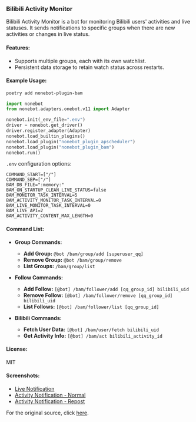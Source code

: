 ### Bilibili Activity Monitor

Bilibili Activity Monitor is a bot for monitoring Bilibili users' activities and live statuses. It sends notifications to specific groups when there are new activities or changes in live status.

#### Features:
- Supports multiple groups, each with its own watchlist.
- Persistent data storage to retain watch status across restarts.

#### Example Usage:
```bash
poetry add nonebot-plugin-bam
```
```python
import nonebot
from nonebot.adapters.onebot.v11 import Adapter

nonebot.init(_env_file=".env")
driver = nonebot.get_driver()
driver.register_adapter(Adapter)
nonebot.load_builtin_plugins()
nonebot.load_plugin("nonebot_plugin_apscheduler")
nonebot.load_plugin("nonebot_plugin_bam")
nonebot.run()
```

`.env` configuration options:
```env
COMMAND_START=["/"]
COMMAND_SEP=["/"]
BAM_DB_FILE=":memory:"
BAM_ON_STARTUP_CLEAN_LIVE_STATUS=false
BAM_MONITOR_TASK_INTERVAL=5
BAM_ACTIVITY_MONITOR_TASK_INTERVAL=0
BAM_LIVE_MONITOR_TASK_INTERVAL=0
BAM_LIVE_API=2
BAM_ACTIVITY_CONTENT_MAX_LENGTH=0
```

#### Command List:

- **Group Commands:**
  - **Add Group:** `@bot /bam/group/add [superuser_qq]`
  - **Remove Group:** `@bot /bam/group/remove`
  - **List Groups:** `/bam/group/list`

- **Follow Commands:**
  - **Add Follow:** `[@bot] /bam/follower/add [qq_group_id] bilibili_uid`
  - **Remove Follow:** `[@bot] /bam/follower/remove [qq_group_id] bilibili_uid`
  - **List Follows:** `[@bot] /bam/follower/list [qq_group_id]`

- **Bilibili Commands:**
  - **Fetch User Data:** `[@bot] /bam/user/fetch bilibili_uid`
  - **Get Activity Info:** `[@bot] /bam/act bilibili_activity_id`

#### License:
MIT

#### Screenshots:
- [Live Notification](https://rikka.7sdre.am/files/af1c9c5a-5f8c-40df-b199-e97525368ec9.png)
- [Activity Notification - Normal](https://rikka.7sdre.am/files/5350ce1c-63f6-4f43-abcc-004e9c722063.png)
- [Activity Notification - Repost](https://rikka.7sdre.am/files/9c43a32b-2df7-4b93-be53-22c50a981c63.png)

For the original source, click [here](https://raw.githubusercontent.com/7sDream/nonebot-plugin-bam/main/README.md).

